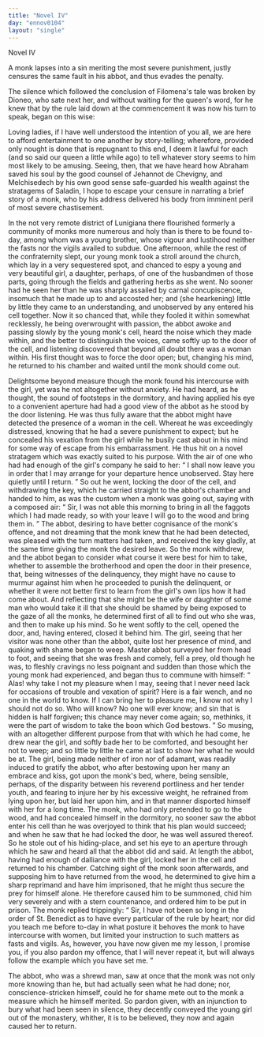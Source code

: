 ```yaml
---
title: "Novel IV"
day: "ennov0104"
layout: "single"
---
```

<html>
 <head>
 </head>
 <body>
  <div id="nov0104" type="novella" who="dioneo">
   <head>
    Novel IV
   </head>
   <argument>
    <p>
     <milestone id="p01040001"/>
     A monk lapses into a sin meriting the most severe punishment,
 justly censures the same fault in his abbot, and
 thus evades the penalty.
    </p>
   </argument>
   <div3 type="commentary" who="author">
    <p>
     <milestone id="p01040002"/>
     <!--(sc)-->
     The
     <!--(/sc)-->
     silence which followed the conclusion of Filomena's tale
 was broken by Dioneo, who sate next her, and without waiting for
 the queen's word, for he knew that by the rule laid down at the
 commencement it was now his turn to speak, began on this wise:
    </p>
   </div3>
   <div3 type="commentary" who="dioneo">
    <p>
     <milestone id="p01040003"/>
     Loving ladies, if I have well understood the intention of you all, we
 are here to afford entertainment to one another by story-telling;
 wherefore, provided only nought is done that is repugnant to this
 end, I deem it lawful for each (and so said our queen a little while
 ago) to tell whatever story seems to him most likely to be amusing.
 Seeing, then, that we have heard how Abraham saved his soul by the
 good counsel of Jehannot de Chevigny, and Melchisedech by his own
 good sense safe-guarded his wealth against the stratagems of Saladin,
 I hope to escape your censure in narrating a brief story of a monk,
 who by his address delivered his body from imminent peril of most
 severe chastisement.
    </p>
   </div3>
   <p>
    <milestone id="p01040004"/>
    In the not very remote district of Lunigiana there flourished
 formerly a community of monks more numerous and holy than is
 there to be found to-day, among whom was a young brother, whose
 vigour and lustihood neither the fasts nor the vigils availed to subdue.
    <milestone id="p01040005"/>
    One afternoon, while the rest of the confraternity slept, our young
 monk took a stroll around the church, which lay in a very sequestered
 spot, and chanced to espy a young and very beautiful girl, a
 daughter, perhaps, of one of the husbandmen of those parts, going
 through the fields and gathering herbs as she went. No sooner had
    <pb n="42"/>
    he seen her than he was sharply assailed by carnal concupiscence,
    <milestone id="p01040006"/>
    insomuch that he made up to and accosted her; and (she hearkening)
 little by little they came to an understanding, and unobserved
 by any entered his cell together.
    <milestone id="p01040007"/>
    Now it so chanced that, while
 they fooled it within somewhat recklessly, he being overwrought
 with passion, the abbot awoke and passing slowly by the young
 monk's cell, heard the noise which they made within, and the better
 to distinguish the voices, came softly up to the door of the cell, and
 listening discovered that beyond all doubt there was a woman within.
 His first thought was to force the door open; but, changing his
 mind, he returned to his chamber and waited until the monk should
 come out.
   </p>
   <p>
    <milestone id="p01040008"/>
    Delightsome beyond measure though the monk found his
 intercourse with the girl, yet was he not altogether without anxiety.
 He had heard, as he thought, the sound of footsteps in the dormitory,
 and having applied his eye to a convenient aperture had had a good
 view of the abbot as he stood by the door listening. He was thus
 fully aware that the abbot might have detected the presence of a
 woman in the cell.
    <milestone id="p01040009"/>
    Whereat he was exceedingly distressed, knowing
 that he had a severe punishment to expect; but he concealed his
 vexation from the girl while he busily cast about in his mind for
 some way of escape from his embarrassment.
    <milestone id="p01040010"/>
    He thus hit on a novel
 stratagem which was exactly suited to his purpose. With the air of
 one who had had enough of the girl's company he said to her:
    <q direct="unspecified">
     I
 shall now leave you in order that I may arrange for your departure
 hence unobserved. Stay here quietly until I return.
    </q>
    <milestone id="p01040011"/>
    So out he
 went, locking the door of the cell, and withdrawing the key, which
 he carried straight to the abbot's chamber and handed to him, as was
 the custom when a monk was going out, saying with a composed air:
    <q direct="unspecified">
     Sir, I was not able this morning to bring in all the faggots which I
 had made ready, so with your leave I will go to the wood and bring
 them in.
    </q>
    <milestone id="p01040012"/>
    The abbot, desiring to have better cognisance of the
 monk's offence, and not dreaming that the monk knew that he had
 been detected, was pleased with the turn matters had taken, and
 received the key gladly, at the same time giving the monk the desired
 leave.
    <milestone id="p01040013"/>
    So the monk withdrew, and the abbot began to consider what
 course it were best for him to take, whether to assemble the brotherhood
 and open the door in their presence, that, being witnesses of
    <pb n="43"/>
    the delinquency, they might have no cause to murmur against him
 when he proceeded to punish the delinquent, or whether it were not
 better first to learn from the girl's own lips how it had come about.
    <milestone id="p01040014"/>
    And reflecting that she might be the wife or daughter of some man
 who would take it ill that she should be shamed by being exposed to
 the gaze of all the monks, he determined first of all to find out who
 she was, and then to make up his mind. So he went softly to the
 cell, opened the door, and, having entered, closed it behind him.
 The girl, seeing that her visitor was none other than the abbot, quite
 lost her presence of mind, and quaking with shame began to weep.
    <milestone id="p01040015"/>
    Master abbot surveyed her from head to foot, and seeing that she
 was fresh and comely, fell a prey, old though he was, to fleshly
 cravings no less poignant and sudden than those which the young
 monk had experienced, and began thus to commune with himself:
    <q direct="unspecified">
     Alas! why take I not my pleasure when I may, seeing that I
 never need lack for occasions of trouble and vexation of spirit? Here
 is a fair wench, and no one in the world to know. If I can bring her
 to pleasure me, I know not why I should not do so.
     <milestone id="p01040016"/>
     Who will
 know? No one will ever know; and sin that is hidden is half
 forgiven; this chance may never come again; so, methinks, it were
 the part of wisdom to take the boon which God bestows.
    </q>
    <milestone id="p01040017"/>
    So
 musing, with an altogether different purpose from that with which
 he had come, he drew near the girl, and softly bade her to be
 comforted, and besought her not to weep; and so little by little he
 came at last to show her what he would be at.
    <milestone id="p01040018"/>
    The girl, being
 made neither of iron nor of adamant, was readily induced to gratify
 the abbot, who after bestowing upon her many an embrace and
 kiss, got upon the monk's bed, where, being sensible, perhaps, of the
 disparity between his reverend portliness and her tender youth, and
 fearing to injure her by his excessive weight, he refrained from lying
 upon her, but laid her upon him, and in that manner disported
 himself with her for a long time.
    <milestone id="p01040019"/>
    The monk, who had only pretended
 to go to the wood, and had concealed himself in the dormitory,
 no sooner saw the abbot enter his cell than he was overjoyed to
 think that his plan would succeed; and when he saw that he had
 locked the door, he was well assured thereof. So he stole out of his
 hiding-place, and set his eye to an aperture through which he saw
 and heard all that the abbot did and said.
    <milestone id="p01040020"/>
    At length the abbot,
    <pb n="44"/>
    having had enough of dalliance with the girl, locked her in the cell
 and returned to his chamber. Catching sight of the monk soon
 afterwards, and supposing him to have returned from the wood,
 he determined to give him a sharp reprimand and have him
 imprisoned, that he might thus secure the prey for himself alone.
 He therefore caused him to be summoned, chid him very severely and
 with a stern countenance, and ordered him to be put in prison.
    <milestone id="p01040021"/>
    The
 monk replied trippingly:
    <q direct="unspecified">
     Sir, I have not been so long in the order
 of St. Benedict as to have every particular of the rule by heart; nor
 did you teach me before to-day in what posture it behoves the monk
 to have intercourse with women, but limited your instruction to such
 matters as fasts and vigils. As, however, you have now given me
 my lesson, I promise you, if you also pardon my offence, that I will
 never repeat it, but will always follow the example which you have
 set me.
    </q>
   </p>
   <p>
    <milestone id="p01040022"/>
    The abbot, who was a shrewd man, saw at once that the monk
 was not only more knowing than he, but had actually seen what he
 had done; nor, conscience-stricken himself, could he for shame mete
 out to the monk a measure which he himself merited. So pardon
 given, with an injunction to bury what had been seen in silence,
 they decently conveyed the young girl out of the monastery, whither,
 it is to be believed, they now and again caused her to return.
   </p>
  </div>
 </body>
</html>